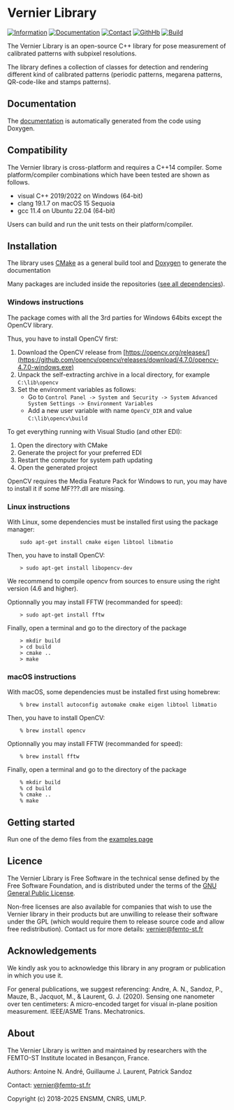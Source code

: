 # Vernier Library 

[![Information](https://img.shields.io/badge/info-on_website-purple.svg)](https://projects.femto-st.fr/vernier/en)
[![Documentation](https://img.shields.io/badge/doc-on_website-blue.svg)](https://vernierlib.github.io/)
[![Contact](https://img.shields.io/badge/contact-form-green.svg)](https://projects.femto-st.fr/vernier/en/contact)
[![GithHb](https://img.shields.io/badge/sources-on_github-orange.svg)](https://github.com/vernierlib)
[![Build](https://github.com/AntoineAndre/vernier_ci/actions/workflows/build.yml/badge.svg)](https://github.com/AntoineAndre/vernier_ci/actions/workflows/build.yml)

The Vernier Library is an open-source C++ library for pose measurement of calibrated patterns with subpixel resolutions.

The library defines a collection of classes for detection and rendering different kind of calibrated patterns (periodic patterns, megarena patterns, QR-code-like and stamps patterns).

## Documentation

The [documentation](https://vernierlib.github.io/) is automatically generated from the code using Doxygen.

## Compatibility

The Vernier library is cross-platform and requires a C++14 compiler. Some platform/compiler combinations which have been tested are shown as follows.

* visual C++ 2019/2022 on Windows (64-bit)
* clang 19.1.7 on macOS 15 Sequoia
* gcc 11.4 on Ubuntu 22.04 (64-bit)

Users can build and run the unit tests on their platform/compiler.

## Installation

The library uses [CMake](https://cmake.org/) as a general build tool and 
[Doxygen](http://www.doxygen.org) to generate the documentation

Many packages are included inside the repositories ([see all dependencies](3rdparty/README.md)).

### Windows instructions

The package comes with all the 3rd parties for Windows 64bits except the OpenCV library.

Thus, you have to install OpenCV first:

1. Download the OpenCV release from [https://opencv.org/releases/](https://github.com/opencv/opencv/releases/download/4.7.0/opencv-4.7.0-windows.exe)
2. Unpack the self-extracting archive in a local directory, for example `C:\lib\opencv`
3. Set the environment variables as follows:
	- Go to `Control Panel -> System and Security -> System Advanced System Settings -> Environment Variables`
	- Add a new user variable with name `OpenCV_DIR` and value `C:\lib\opencv\build`
<!---     - Edit the user variable Path and add a new directory `C:\lib\opencv\build\x64\vc16\bin` (location of the dll files) -->

To get everything running with Visual Studio (and other EDI):

1. Open the directory with CMake
2. Generate the project for your preferred EDI
3. Restart the computer for system path updating
4. Open the generated project

OpenCV requires the Media Feature Pack for Windows to run, you may have to install it if some MF???.dll are missing.

### Linux instructions

With Linux, some dependencies must be installed first using the package manager:

```Shell
	sudo apt-get install cmake eigen libtool libmatio
```
Then, you have to install OpenCV:

```Shell
	> sudo apt-get install libopencv-dev
```

We recommend to compile opencv from sources to ensure using the right version (4.6 and higher).

Optionnally you may install FFTW (recommanded for speed):

```Shell
	> sudo apt-get install fftw
```

Finally, open a terminal and go to the directory of the package

```Shell
	> mkdir build
	> cd build
	> cmake ..
	> make
```

### macOS instructions

With macOS, some dependencies must be installed first using homebrew:

```Shell
	% brew install autoconfig automake cmake eigen libtool libmatio
```

Then, you have to install OpenCV:

```Shell
	% brew install opencv
```

Optionnally you may install FFTW (recommanded for speed):

```Shell
	% brew install fftw
```

Finally, open a terminal and go to the directory of the package

```Shell
	% mkdir build
	% cd build
	% cmake ..
	% make
```

## Getting started

Run one of the demo files from the [examples page](https://vernierlib.github.io/examples.html)

## Licence

The Vernier Library is Free Software in the technical sense defined by the Free Software Foundation, and is distributed under the terms of the [GNU General Public License](LICENSE.txt). 

Non-free licenses are also available for companies that wish to use the Vernier library in their products but are unwilling to release their software under the GPL (which would require them to release source code and allow free redistribution). Contact us for more details: [vernier@femto-st.fr](mailto:vernier@femto-st.fr)

## Acknowledgements

We kindly ask you to acknowledge this library in any program or publication in which you use it. 

For general publications, we suggest referencing: Andre, A. N., Sandoz, P., Mauze, B., Jacquot, M., & Laurent, G. J. (2020). Sensing one nanometer over ten centimeters: A micro-encoded target for visual in-plane position measurement. IEEE/ASME Trans. Mechatronics.

## About

The Vernier Library is written and maintained by researchers with the FEMTO-ST Institute located in Besançon, France.

Authors: Antoine N. André, Guillaume J. Laurent, Patrick Sandoz

Contact: [vernier@femto-st.fr](mailto:vernier@femto-st.fr)

Copyright (c) 2018-2025 ENSMM, CNRS, UMLP.

